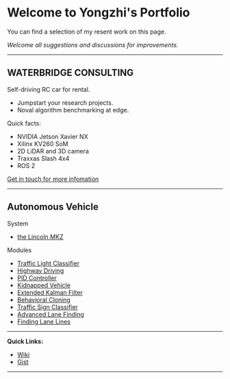 # Welcome to Yongzhi's Portfolio

You can find a selection of my resent work on this page.

_Welcome all suggestions and discussions for improvements._

---

## WATERBRIDGE CONSULTING

Self-driving RC car for rental.

- Jumpstart your research projects.
- Noval algorithm benchmarking at edge.

Quick facts:

- NVIDIA Jetson Xavier NX
- Xilinx KV260 SoM
- 2D LiDAR and 3D camera
- Traxxas Slash 4x4
- ROS 2

[Get in touch for more infomation](mailto:info@waterbridge.consulting)

---

## Autonomous Vehicle

System

- [the Lincoln MKZ](./udacity/Capstone.md)

Modules

- [Traffic Light Classifier](./udacity/TrafficLightClassifier.md)
- [Highway Driving](./udacity/HighwayDriving.md)
- [PID Controller](./udacity/PidController.md)
- [Kidnapped Vehicle](./udacity/KidnappedVehicle.md)
- [Extended Kalman Filter](./udacity/ExtendedKalmanFilter.md)
- [Behavioral Cloning](./udacity/BehavioralCloning.md)
- [Traffic Sign Classifier](./udacity/TrafficSignClassifier.md)
- [Advanced Lane Finding](./udacity/AdvancedLaneFinding.md)
- [Finding Lane Lines](./udacity/FindingLaneLines.md)

---

**Quick Links:**

- [Wiki](./wiki.md)
- [Gist](./gist.md)

---

